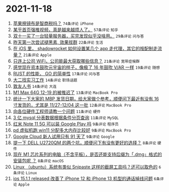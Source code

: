 # 2021-11-18

1. [苹果擦镜布是智商税吗？](https://www.v2ex.com/t/816217) `74条评论` `iPhone`
1. [某乎首页强推视频，真是越来越烦人了。](https://www.v2ex.com/t/816185) `57条评论` `知乎`
1. [双十一买了一台轻量服务器，买完发现似乎没啥用。](https://www.v2ex.com/t/816220) `29条评论` `问与答`
1. [昨天第一次尝试褪黑素, 效果拔群](https://www.v2ex.com/t/816240) `22条评论` `生活`
1. [在 iOS 里， shadowrocket 如何设置某几个 app 走代理，其它的按配制走流量？](https://www.v2ex.com/t/816205) `21条评论` `Apple`
1. [只连上公司 WiFi，公司能最大获取哪些信息？](https://www.v2ex.com/t/816187) `21条评论` `宽带症候群`
1. [感觉现在资本鼓吹元宇宙的样子，像极了 16 年鼓吹 V/AR 一样](https://www.v2ex.com/t/816201) `19条评论` `随想`
1. [RUST 的性能， GO 的简单性](https://www.v2ex.com/t/816225) `17条评论` `问与答`
1. [大二找实习工作](https://www.v2ex.com/t/816196) `14条评论` `职场话题`
1. [致友人书](https://www.v2ex.com/t/816193) `14条评论` `大连`
1. [M1 Max 64G 12-19 的被推迟了](https://www.v2ex.com/t/816202) `13条评论` `MacBook Pro`
1. [统计一下大家的 MBP 发货日期，给大家做个参考，顺便问下最近有没有 16 寸发货的，尤其是 11/27-12/04 这一批](https://www.v2ex.com/t/816228) `12条评论` `MacBook Pro`
1. [向各位硬件工程师请教一个问题](https://www.v2ex.com/t/816231) `11条评论` `硬件`
1. [3 亿 mysql 分表数据根据条件分页查询](https://www.v2ex.com/t/816213) `11条评论` `MySQL`
1. [红米 Note 11 5G 可以装 Google Play 吗](https://www.v2ex.com/t/816235) `9条评论` `程序员`
1. [pd 虚拟机跑 win11 分配多大内存比较好](https://www.v2ex.com/t/816207) `9条评论` `MacBook Pro`
1. [Google Cloud 新人试用只有 91 天了](https://www.v2ex.com/t/816199) `9条评论` `Google`
1. [提一下 DELL U2720QM 的两个坑，顺便问下有没有更好的选择？](https://www.v2ex.com/t/816252) `8条评论` `硬件`
1. [现在 M1 芯片系列的电脑（不含平板），是否还能支持后缀为「.dmg」格式的安装包呢 ？](https://www.v2ex.com/t/816246) `8条评论` `macOS`
1. [Linux （ubuntu）系统有类似 Snipaste 这样的截屏工具吗？还可以取色的](https://www.v2ex.com/t/816219) `6条评论` `Linux`
1. [ios 15.1.1 released 改善了 iPhone 12 和 iPhone 13 机型的通话掉线问题](https://www.v2ex.com/t/816197) `6条评论` `Apple`
